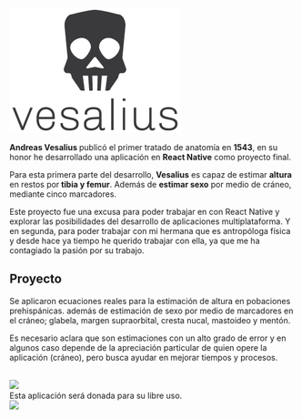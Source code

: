 
<img src="https://github.com/znokdieline/vesalius/blob/master/client/resources/images/vesalius-07.png">
<br>

<strong>Andreas Vesalius </strong> publicó el primer tratado de anatomía en <strong>1543</strong>, en su honor he desarrollado una aplicación en <strong>React Native</strong> como proyecto final.

Para esta primera parte del desarrollo, <strong>Vesalius</strong> es capaz de estimar <strong>altura</strong> en restos por<strong> tibia y femur</strong>. Además de <strong>estimar sexo</strong> por medio de cráneo, mediante cinco marcadores.

Este proyecto fue una excusa para poder trabajar en con React Native y explorar las posibilidades del desarrollo de aplicaciones multiplataforma. Y en segunda, para poder trabajar con mi hermana que es antropóloga física y desde hace ya tiempo he querido trabajar con ella, ya que me ha contagiado la pasión por su trabajo.

<h2>Proyecto</h2>

Se aplicaron ecuaciones reales para la estimación de altura en pobaciones prehispánicas. además de estimación de sexo por medio de marcadores en el cráneo; glabela, margen supraorbital, cresta nucal, mastoideo y mentón. 

Es necesario aclara que son estimaciones con un alto grado de error y en algunos caso depende de la apreciación particular de quien opere la aplicación (cráneo), pero busca ayudar en mejorar tiempos y procesos.

<br>
<img src="https://namuhyou.files.wordpress.com/2016/06/scoring20cranial20features.jpg?w=1180">

<br>
Esta aplicación será donada para su libre uso.



<br>


<img src="https://nyamcenterforhistory.files.wordpress.com/2016/10/vesaliusgravedigger_watermark.jpg">
